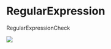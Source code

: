 # RegularExpression
RegularExpressionCheck

<img src="https://user-images.githubusercontent.com/20493024/42410739-cf2fb024-8229-11e8-9d62-e86ca4c53d81.png">
